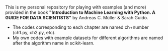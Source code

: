 This is my personal repository for playing with examples (and more) provided in the book **"Introduction to Machine Learning with Python. A GUIDE FOR DATA SCIENTISTS"** by Andreas C. Müller & Sarah Guido.
- The codes corresponding to each chapter are named ch+number (ch1.py, ch2.py, etc). 
- My own codes with example datasets for different algorithms are named after the algorithm name in scikit-learn.
